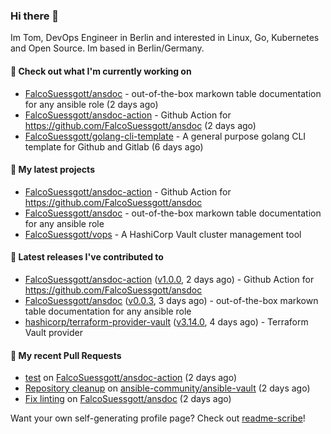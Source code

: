 ### Hi there 👋

Im Tom, DevOps Engineer in Berlin and interested in Linux, Go, Kubernetes and Open Source.
Im based in Berlin/Germany.

#### 👷 Check out what I'm currently working on

- [FalcoSuessgott/ansdoc](https://github.com/FalcoSuessgott/ansdoc) - out-of-the-box markown table documentation for any ansible role (2 days ago)
- [FalcoSuessgott/ansdoc-action](https://github.com/FalcoSuessgott/ansdoc-action) - Github Action for https://github.com/FalcoSuessgott/ansdoc (2 days ago)
- [FalcoSuessgott/golang-cli-template](https://github.com/FalcoSuessgott/golang-cli-template) - A general purpose golang CLI  template for Github and Gitlab (6 days ago)

#### 🌱 My latest projects

- [FalcoSuessgott/ansdoc-action](https://github.com/FalcoSuessgott/ansdoc-action) - Github Action for https://github.com/FalcoSuessgott/ansdoc
- [FalcoSuessgott/ansdoc](https://github.com/FalcoSuessgott/ansdoc) - out-of-the-box markown table documentation for any ansible role
- [FalcoSuessgott/vops](https://github.com/FalcoSuessgott/vops) - A HashiCorp Vault cluster management tool

#### 🔭 Latest releases I've contributed to

- [FalcoSuessgott/ansdoc-action](https://github.com/FalcoSuessgott/ansdoc-action) ([v1.0.0](https://github.com/FalcoSuessgott/ansdoc-action/releases/tag/v1.0.0), 2 days ago) - Github Action for https://github.com/FalcoSuessgott/ansdoc
- [FalcoSuessgott/ansdoc](https://github.com/FalcoSuessgott/ansdoc) ([v0.0.3](https://github.com/FalcoSuessgott/ansdoc/releases/tag/v0.0.3), 3 days ago) - out-of-the-box markown table documentation for any ansible role
- [hashicorp/terraform-provider-vault](https://github.com/hashicorp/terraform-provider-vault) ([v3.14.0](https://github.com/hashicorp/terraform-provider-vault/releases/tag/v3.14.0), 4 days ago) - Terraform Vault provider

#### 🔨 My recent Pull Requests

- [test](https://github.com/FalcoSuessgott/ansdoc-action/pull/1) on [FalcoSuessgott/ansdoc-action](https://github.com/FalcoSuessgott/ansdoc-action) (2 days ago)
- [Repository cleanup](https://github.com/ansible-community/ansible-vault/pull/328) on [ansible-community/ansible-vault](https://github.com/ansible-community/ansible-vault) (2 days ago)
- [Fix linting](https://github.com/FalcoSuessgott/ansdoc/pull/13) on [FalcoSuessgott/ansdoc](https://github.com/FalcoSuessgott/ansdoc) (2 days ago)

Want your own self-generating profile page? Check out [readme-scribe](https://github.com/muesli/readme-scribe)!